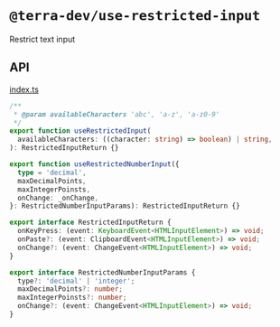# `@terra-dev/use-restricted-input`

Restrict text input

## API

<!-- source index.ts --pick "RestrictedInputReturn useRestrictedInput RestrictedNumberInputParams useRestrictedNumberInput" -->

[index.ts](index.ts)

```ts
/**
 * @param availableCharacters 'abc', 'a-z', 'a-z0-9'
 */
export function useRestrictedInput(
  availableCharacters: ((character: string) => boolean) | string,
): RestrictedInputReturn {}

export function useRestrictedNumberInput({
  type = 'decimal',
  maxDecimalPoints,
  maxIntegerPoinsts,
  onChange: _onChange,
}: RestrictedNumberInputParams): RestrictedInputReturn {}

export interface RestrictedInputReturn {
  onKeyPress: (event: KeyboardEvent<HTMLInputElement>) => void;
  onPaste?: (event: ClipboardEvent<HTMLInputElement>) => void;
  onChange?: (event: ChangeEvent<HTMLInputElement>) => void;
}

export interface RestrictedNumberInputParams {
  type?: 'decimal' | 'integer';
  maxDecimalPoints?: number;
  maxIntegerPoinsts?: number;
  onChange?: (event: ChangeEvent<HTMLInputElement>) => void;
}
```

<!-- /source -->
